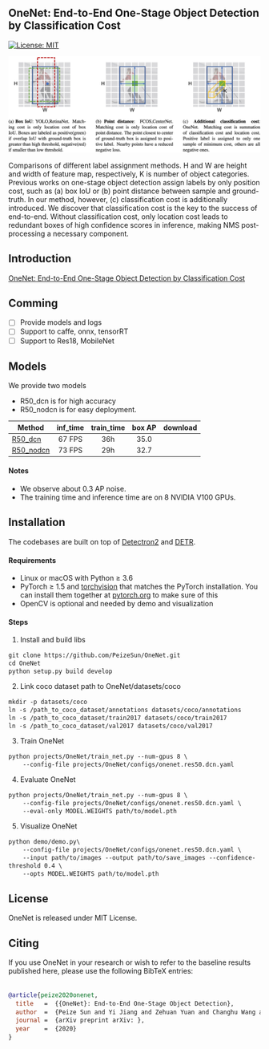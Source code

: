 ## OneNet: End-to-End One-Stage Object Detection by Classification Cost

[![License: MIT](https://img.shields.io/badge/License-MIT-yellow.svg)](https://opensource.org/licenses/MIT)

![](onenet.jpeg)

Comparisons of different label assignment methods. H and W are height and width of feature map, respectively,
K is number of object categories. Previous works on one-stage object detection assign labels by only position cost, such
as (a) box IoU or (b) point distance between sample and ground-truth. In our method, however, (c) classification cost is
additionally introduced. We discover that classification cost is the key to the success of end-to-end. Without classification
cost, only location cost leads to redundant boxes of high confidence scores in inference, making NMS post-processing a
necessary component.

## Introduction
[OneNet: End-to-End One-Stage Object Detection by Classification Cost](https://peizesun.github.io/OneNet.pdf)

## Comming
  - [ ] Provide models and logs
  - [ ] Support to caffe, onnx, tensorRT
  - [ ] Support to Res18, MobileNet
  
## Models
We provide two models 
- R50_dcn is for high accuracy
- R50_nodcn is for easy deployment.

Method | inf_time | train_time | box AP | download
--- |:---:|:---:|:---:|:---:
[R50_dcn](projects/OneNet/configs/onenet.res50.dcn.yaml)     | 67 FPS | 36h  | 35.0 | 
[R50_nodcn](projects/OneNet/configs/onenet.res50.nodcn.yaml) | 73 FPS | 29h  | 32.7 | 


#### Notes
- We observe about 0.3 AP noise.
- The training time and inference time are on 8 NVIDIA V100 GPUs.


## Installation
The codebases are built on top of [Detectron2](https://github.com/facebookresearch/detectron2) and [DETR](https://github.com/facebookresearch/detr).

#### Requirements
- Linux or macOS with Python ≥ 3.6
- PyTorch ≥ 1.5 and [torchvision](https://github.com/pytorch/vision/) that matches the PyTorch installation.
  You can install them together at [pytorch.org](https://pytorch.org) to make sure of this
- OpenCV is optional and needed by demo and visualization

#### Steps
1. Install and build libs
```
git clone https://github.com/PeizeSun/OneNet.git
cd OneNet
python setup.py build develop
```

2. Link coco dataset path to OneNet/datasets/coco
```
mkdir -p datasets/coco
ln -s /path_to_coco_dataset/annotations datasets/coco/annotations
ln -s /path_to_coco_dataset/train2017 datasets/coco/train2017
ln -s /path_to_coco_dataset/val2017 datasets/coco/val2017
```

3. Train OneNet
```
python projects/OneNet/train_net.py --num-gpus 8 \
    --config-file projects/OneNet/configs/onenet.res50.dcn.yaml
```

4. Evaluate OneNet
```
python projects/OneNet/train_net.py --num-gpus 8 \
    --config-file projects/OneNet/configs/onenet.res50.dcn.yaml \
    --eval-only MODEL.WEIGHTS path/to/model.pth
```

5. Visualize OneNet
```    
python demo/demo.py\
    --config-file projects/OneNet/configs/onenet.res50.dcn.yaml \
    --input path/to/images --output path/to/save_images --confidence-threshold 0.4 \
    --opts MODEL.WEIGHTS path/to/model.pth
```

## License

OneNet is released under MIT License.


## Citing

If you use OneNet in your research or wish to refer to the baseline results published here, please use the following BibTeX entries:

```BibTeX

@article{peize2020onenet,
  title   =  {{OneNet}: End-to-End One-Stage Object Detection},
  author  =  {Peize Sun and Yi Jiang and Zehuan Yuan and Changhu Wang and Ping Luo},
  journal =  {arXiv preprint arXiv: },
  year    =  {2020}
}

```
